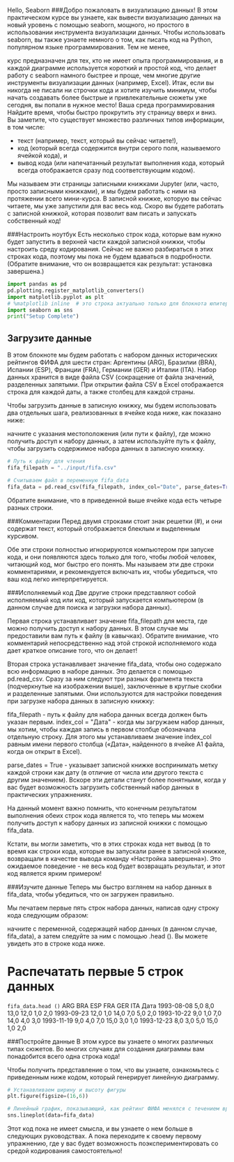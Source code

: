 Hello, Seaborn
###Добро пожаловать в визуализацию данных!
В этом практическом курсе вы узнаете, как вывести визуализацию данных на новый уровень с помощью seaborn, мощного, 
но простого в использовании инструмента визуализации данных. Чтобы использовать seaborn, вы также узнаете немного о 
том, как писать код на Python, популярном языке программирования. Тем не менее,

курс предназначен для тех, кто не имеет опыта программирования, и в каждой диаграмме используется короткий и 
простой код, что делает работу с seaborn намного быстрее и проще, чем многие другие инструменты визуализации данных 
(например, Excel).
Итак, если вы никогда не писали ни строчки кода и хотите изучить минимум, чтобы начать создавать более быстрые и 
привлекательные сюжеты уже сегодня, вы попали в нужное место! 
Ваша среда программирования
Найдите время, чтобы быстро прокрутить эту страницу вверх и вниз. Вы заметите, что существует множество различных 
типов информации, в том числе:

- текст (например, текст, который вы сейчас читаете!),
- код (который всегда содержится внутри серого поля, называемого ячейкой кода), и 
- вывод кода (или напечатанный результат выполнения кода, который всегда отображается сразу под соответствующим 
  кодом).  
  
Мы называем эти страницы записными книжками Jupyter (или, часто, просто записными книжками), и мы будем работать с 
  ними на протяжении всего мини-курса. 
В записной книжке, которую вы сейчас читаете, мы уже запустили для вас весь код. Скоро вы будете работать с 
записной книжкой, которая позволит вам писать и запускать собственный код!

###Настроить ноутбук
Есть несколько строк кода, которые вам нужно будет запустить в верхней части каждой записной книжки, чтобы 
настроить среду кодирования. Сейчас не важно разбираться в этих строках кода, поэтому мы пока не будем вдаваться в 
подробности. (Обратите внимание, что он возвращается как результат: установка завершена.)

```python
import pandas as pd
pd.plotting.register_matplotlib_converters()
import matplotlib.pyplot as plt
# %matplotlib inline  # это строка актуально только для блокнота юпитер
import seaborn as sns
print("Setup Complete")
```

## Загрузите данные
В этом блокноте мы будем работать с набором данных исторических рейтингов ФИФА для шести стран: Аргентины (ARG), 
Бразилии (BRA), Испании (ESP), Франции (FRA), Германии (GER) и Италии (ITA). Набор данных хранится в виде файла CSV 
(сокращение от файла значений, разделенных запятыми. При открытии файла CSV в Excel отображается строка для каждой 
даты, а также столбец для каждой страны.


Чтобы загрузить данные в записную книжку, мы будем использовать два отдельных шага, реализованных в ячейке кода 
ниже, как показано ниже:

начните с указания местоположения (или пути к файлу), где можно получить доступ к набору данных, а затем
используйте путь к файлу, чтобы загрузить содержимое набора данных в записную книжку.

```python
# Путь к файлу для чтения
fifa_filepath = "../input/fifa.csv"

# Считываем файл в переменную fifa_data
fifa_data = pd.read_csv(fifa_filepath, index_col="Date", parse_dates=True)
```

Обратите внимание, что в приведенной выше ячейке кода есть четыре разных строки.

###Комментарии
Перед двумя строками стоит знак решетки (#), и они содержат текст, который отображается блеклым и выделенным курсивом.

Обе эти строки полностью игнорируются компьютером при запуске кода, и они появляются здесь только для того, чтобы 
любой человек, читающий код, мог быстро его понять. Мы называем эти две строки комментариями, и рекомендуется 
включать их, чтобы убедиться, что ваш код легко интерпретируется.

###Исполняемый код
Две другие строки представляют собой исполняемый код или код, который запускается компьютером (в данном случае для 
поиска и загрузки набора данных).

Первая строка устанавливает значение fifa_filepath для места, где можно получить доступ к набору данных. В этом 
 случае мы предоставили вам путь к файлу (в кавычках). Обратите внимание, что комментарий непосредственно над этой 
строкой исполняемого кода дает краткое описание того, что он делает!

Вторая строка устанавливает значение fifa_data, чтобы оно содержало всю информацию в наборе данных. Это делается с 
помощью pd.read_csv. Сразу за ним следуют три разных фрагмента текста (подчеркнутые на изображении выше), 
заключенные в круглые скобки и разделенные запятыми. Они используются для настройки поведения при загрузке набора 
данных в записную книжку:

fifa_filepath - путь к файлу для набора данных всегда должен быть указан первым.
index_col = "Дата" - когда мы загружаем набор данных, мы хотим, чтобы каждая запись в первом столбце обозначала 
отдельную строку. Для этого мы устанавливаем значение index_col равным имени первого столбца («Дата», найденного в 
ячейке A1 файла, когда он открыт в Excel).

parse_dates = True - указывает записной книжке воспринимать метку каждой строки как дату (в отличие от числа или 
другого текста с другим значением).
Вскоре эти детали станут более понятными, когда у вас будет возможность загрузить собственный набор данных в 
практических упражнениях.

На данный момент важно помнить, что конечным результатом выполнения обеих строк кода является то, что теперь мы 
можем получить доступ к набору данных из записной книжки с помощью fifa_data.

Кстати, вы могли заметить, что в этих строках кода нет
вывод (в то время как строки кода, которые вы запускали ранее в записной книжке, возвращали в качестве вывода 
команду «Настройка завершена»). Это ожидаемое поведение - не весь код будет возвращать результат, и этот код 
является ярким примером!

###Изучите данные
Теперь мы быстро взглянем на набор данных в fifa_data, чтобы убедиться, что он загружен правильно.

Мы печатаем первые пять строк набора данных, написав одну строку кода следующим образом:

начните с переменной, содержащей набор данных (в данном случае, fifa_data), а затем
следуйте за ним с помощью .head ().
Вы можете увидеть это в строке кода ниже.

# Распечатать первые 5 строк данных
```fifa_data.head ()```
ARG BRA ESP FRA GER ITA
Дата
1993-08-08 5,0 8,0 13,0 12,0 1,0 2,0
1993-09-23 12,0 1,0 14,0 7,0 5,0 2,0
1993-10-22 9,0 1,0 7,0 14,0 4,0 3,0
1993-11-19 9,0 4,0 7,0 15,0 3,0 1,0
1993-12-23 8,0 3,0 5,0 15,0 1,0 2,0

###Постройте данные
В этом курсе вы узнаете о многих различных типах сюжетов. Во многих случаях для создания диаграммы вам понадобится 
всего одна строка кода!

Чтобы получить представление о том, что вы узнаете, ознакомьтесь с приведенным ниже кодом, который генерирует 
 линейную диаграмму.
```python
# Устанавливаем ширину и высоту фигуры
plt.figure(figsize=(16,6))  

# Линейный график, показывающий, как рейтинг ФИФА менялся с течением времени
sns.lineplot(data=fifa_data)
```

Этот код пока не имеет смысла, и вы узнаете о нем больше в следующих руководствах. А пока переходите к своему 
 первому упражнению, где у вас будет возможность поэкспериментировать со средой кодирования самостоятельно!
